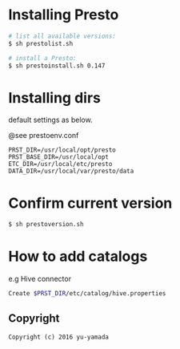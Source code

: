 # Installing Presto

~~~ sh
# list all available versions:
$ sh prestolist.sh

# install a Presto:
$ sh prestoinstall.sh 0.147
~~~

# Installing dirs
default settings as below.

@see prestoenv.conf
~~~
PRST_DIR=/usr/local/opt/presto
PRST_BASE_DIR=/usr/local/opt
ETC_DIR=/usr/local/etc/presto
DATA_DIR=/usr/local/var/presto/data
~~~

# Confirm current version
~~~ sh
$ sh prestoversion.sh
~~~

# How to add catalogs
e.g Hive connector
~~~sh
Create $PRST_DIR/etc/catalog/hive.properties
~~~
## Copyright
    Copyright (c) 2016 yu-yamada
